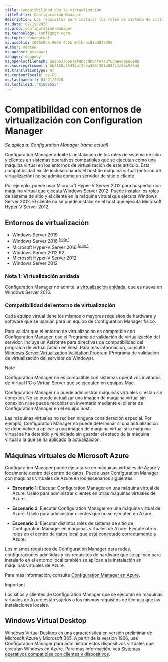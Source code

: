 ```yaml
---
title: Compatibilidad con la virtualización
titleSuffix: Configuration Manager
description: Los requisitos para instalar los roles de sistema de sitio y el cliente de Configuration Manager en un entorno de virtualización.
ms.date: 02/19/2020
ms.prod: configuration-manager
ms.technology: configmgr-core
ms.topic: conceptual
ms.assetid: 1098e8c5-9676-4c2b-841b-ec88bd04e495
author: mestew
ms.author: mstewart
manager: dougeby
ms.openlocfilehash: 2e266373667efebccdb84fe743f66beeaa5a0e88
ms.sourcegitcommit: bbf820c35414bf2cba356f30fe047c1a34c5384d
ms.translationtype: HT
ms.contentlocale: es-ES
ms.lasthandoff: 04/21/2020
ms.locfileid: "81688553"
---
```

# <a name="support-for-virtualization-environments-with-configuration-manager"></a>Compatibilidad con entornos de virtualización con Configuration Manager

*Se aplica a: Configuration Manager (rama actual)*

Configuration Manager admite la instalación de los roles de sistema de sitio y clientes en sistemas operativos compatibles que se ejecutan como una máquina virtual en los entornos de virtualización de este artículo. Esta compatibilidad existe incluso cuando el host de máquina virtual (entorno de virtualización) no se admita como un servidor de sitio o cliente.  

Por ejemplo, puede usar Microsoft Hyper-V Server 2012 para hospedar una máquina virtual que ejecuta Windows Server 2012. Puede instalar los roles de sistema de sitio y el cliente en la máquina virtual que ejecuta Windows Server 2012. El cliente no se puede instalar en el host que ejecuta Microsoft Hyper-V Server 2012.  

## <a name="virtualization-environments"></a>Entornos de virtualización

- Windows Server 2019  
- Windows Server 2016 <sup>[Note 1](#bkmk_note1)</sup>  
- Microsoft Hyper-V Server 2016 <sup>[Note 1](#bkmk_note1)</sup>  
- Windows Server 2012 R2  
- Microsoft Hyper-V Server 2012  
- Windows Server 2012  

### <a name="note-1-nested-virtualization"></a><a name="bkmk_note1"></a> Nota 1: Virtualización anidada

Configuration Manager no admite la [virtualización anidada](https://docs.microsoft.com/windows-server/virtualization/hyper-v/What-s-new-in-Hyper-V-on-Windows#nested-virtualization-new), que es nueva en Windows Server 2016.

### <a name="virtualization-environment-support"></a>Compatibilidad del entorno de virtualización

Cada equipo virtual tiene los mismos o mayores requisitos de hardware y software que se usarían para un equipo de Configuration Manager físico.  

Para validar que el entorno de virtualización es compatible con Configuration Manager, use el Programa de validación de virtualización del servidor. Incluye un Asistente para directivas de compatibilidad del programa de virtualización en línea. Para más información, consulte [Windows Server Virtualization Validation Program](https://www.windowsservercatalog.com/svvp.aspx) (Programa de validación de virtualización del servidor de Windows).  

> [!NOTE]  
> Configuration Manager no es compatible con sistemas operativos invitados de Virtual PC o Virtual Server que se ejecuten en equipos Mac.  

Configuration Manager no puede administrar máquinas virtuales si están sin conexión. No se puede actualizar una imagen de máquina virtual sin conexión ni se puede recopilar un inventario mediante el cliente de Configuration Manager en el equipo host.  

Las máquinas virtuales no reciben ninguna consideración especial. Por ejemplo, Configuration Manager no puede determinar si una actualización se debe volver a aplicar a una imagen de máquina virtual si la máquina virtual se ha detenido y reiniciado sin guardar el estado de la máquina virtual a la que se ha aplicado la actualización.  

##  <a name="microsoft-azure-virtual-machines"></a><a name="bkmk_Azure"></a> Máquinas virtuales de Microsoft Azure  

Configuration Manager puede ejecutarse en máquinas virtuales de Azure y localmente dentro del centro de datos. Puede usar Configuration Manager con máquinas virtuales de Azure en los escenarios siguientes:  

- **Escenario 1**: Ejecutar Configuration Manager en una máquina virtual de Azure. Úselo para administrar clientes en otras máquinas virtuales de Azure.  

- **Escenario 2**: Ejecutar Configuration Manager en una máquina virtual de Azure. Úselo para administrar clientes que no se ejecuten en Azure.  

- **Escenario 3**: Ejecutar distintos roles de sistema de sitio de Configuration Manager en máquinas virtuales de Azure. Ejecute otros roles en el centro de datos local que está conectado correctamente a Azure.  

Los mismos requisitos de Configuration Manager para redes, configuraciones admitidas y los requisitos de hardware que se aplican para instalarlo en el entorno local también se aplican a la instalación en máquinas virtuales de Azure.  

Para más información, consulte [Configuration Manager en Azure](../../understand/configuration-manager-on-azure.md).

> [!IMPORTANT]  
> Los sitios y clientes de Configuration Manager que se ejecutan en máquinas virtuales de Azure están sujetos a los mismos requisitos de licencia que las instalaciones locales.  

## <a name="windows-virtual-desktop"></a>Windows Virtual Desktop

[Windows Virtual Desktop](https://docs.microsoft.com/azure/virtual-desktop/) es una característica en versión preliminar de Microsoft Azure y Microsoft 365. A partir de la versión 1906, use Configuration Manager para administrar estos dispositivos virtuales que ejecutan Windows en Azure. Para más información, vea [Sistemas operativos compatibles con clientes y dispositivos](supported-operating-systems-for-clients-and-devices.md).
